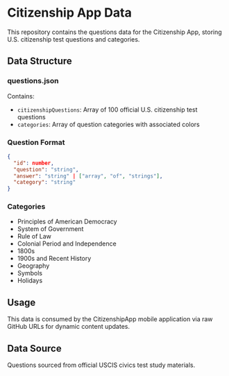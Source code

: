 # Citizenship App Data

This repository contains the questions data for the Citizenship App, storing U.S. citizenship test questions and categories.

## Data Structure

### questions.json
Contains:
- `citizenshipQuestions`: Array of 100 official U.S. citizenship test questions
- `categories`: Array of question categories with associated colors

### Question Format
```json
{
  "id": number,
  "question": "string",
  "answer": "string" | ["array", "of", "strings"],
  "category": "string"
}
```

### Categories
- Principles of American Democracy
- System of Government  
- Rule of Law
- Colonial Period and Independence
- 1800s
- 1900s and Recent History
- Geography
- Symbols
- Holidays

## Usage
This data is consumed by the CitizenshipApp mobile application via raw GitHub URLs for dynamic content updates.

## Data Source
Questions sourced from official USCIS civics test study materials.